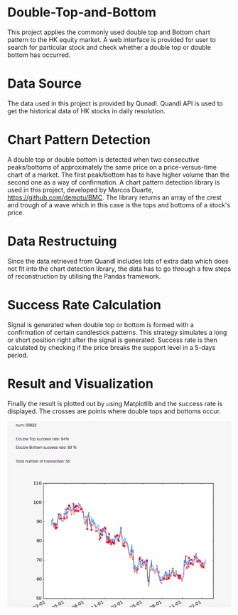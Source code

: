 # Double-Top-and-Bottom
This project applies the commonly used double top and Bottom chart pattern to the HK equity market. A web interface is provided for user to search for particular stock and check whether a double top or double bottom has occurred.

# Data Source
The data used in this project is provided by Qunadl. Quandl API is used to get the historical data of HK stocks in daily resolution. 


# Chart Pattern Detection 
A double top or double bottom is detected when two consecutive peaks/bottoms of approximately the same price on a price-versus-time chart of a market. The first peak/bottom has to have higher volume than the second one as a way of confirmation. 
A chart pattern detection library is used in this project, developed by Marcos Duarte, https://github.com/demotu/BMC. The library returns an array of the crest and trough of a wave which in this case is the tops and bottoms of a stock's price.


# Data Restructuing
Since the data retrieved from Quandl includes lots of extra data which does not fit into the chart detection library, the data has to go through a few steps of reconstruction by utilising the Pandas framework.

# Success Rate Calculation
Signal is generated when double top or bottom is formed with a confirmation of certain candlestick patterns. This strategy simulates a long or short position right after the signal is generated. Success rate is then calculated by checking if the price breaks the support level in a 5-days period. 

# Result and Visualization
Finally the result is plotted out by using Matplotlib and the success rate is displayed. The crosses are points where double tops and bottoms occur.

![alt text](https://github.com/kelvonlys/Double-Top-and-Bottom/blob/master/00823.png)
